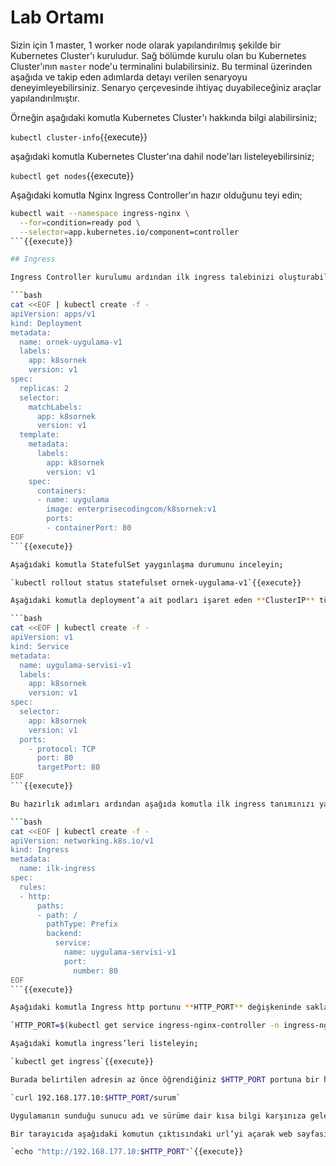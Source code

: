 # Lab Ortamı

Sizin için 1 master, 1 worker node olarak yapılandırılmış şekilde bir Kubernetes Cluster'ı kuruludur. Sağ bölümde kurulu olan bu Kubernetes Cluster'ının `master` node'u terminalini bulabilirsiniz. Bu terminal üzerinden aşağıda ve takip eden adımlarda detayı verilen senaryoyu deneyimleyebilirsiniz. Senaryo çerçevesinde ihtiyaç duyabileceğiniz araçlar yapılandırılmıştır.

Örneğin aşağıdaki komutla Kubernetes Cluster'ı hakkında bilgi alabilirsiniz;

`kubectl cluster-info`{{execute}}

aşağıdaki komutla Kubernetes Cluster'ına dahil node'ları listeleyebilirsiniz;

`kubectl get nodes`{{execute}}

Aşağıdaki komutla Nginx Ingress Controller'ın hazır olduğunu teyi edin;

```bash
kubectl wait --namespace ingress-nginx \
  --for=condition=ready pod \
  --selector=app.kubernetes.io/component=controller
```{{execute}}

## Ingress

Ingress Controller kurulumu ardından ilk ingress talebinizi oluşturabilirsiniz. Bunun için öncelikle aşağıdaki komutu çalıştırarak bir deployment ile örnek uygulamanızı 3 instance olarak başlatın;

```bash
cat <<EOF | kubectl create -f -
apiVersion: apps/v1
kind: Deployment
metadata:
  name: ornek-uygulama-v1
  labels:
    app: k8sornek
    version: v1
spec:
  replicas: 2
  selector:
    matchLabels:
      app: k8sornek
      version: v1
  template:
    metadata:
      labels:
        app: k8sornek
        version: v1
    spec:
      containers:
      - name: uygulama
        image: enterprisecodingcom/k8sornek:v1
        ports:
        - containerPort: 80
EOF
```{{execute}}

Aşağıdaki komutla StatefulSet yaygınlaşma durumunu inceleyin;

`kubectl rollout status statefulset ornek-uygulama-v1`{{execute}}

Aşağıdaki komutla deployment’a ait podları işaret eden **ClusterIP** türünde bir servis oluşturun;

```bash
cat <<EOF | kubectl create -f -
apiVersion: v1
kind: Service
metadata:
  name: uygulama-servisi-v1
  labels:
    app: k8sornek
    version: v1
spec:
  selector:
    app: k8sornek
    version: v1
  ports:
    - protocol: TCP
      port: 80
      targetPort: 80
EOF
```{{execute}}

Bu hazırlık adımları ardından aşağıda komutla ilk ingress tanımınızı yapın;

```bash
cat <<EOF | kubectl create -f -
apiVersion: networking.k8s.io/v1
kind: Ingress
metadata:
  name: ilk-ingress
spec:
  rules:
  - http:
      paths:
      - path: /
        pathType: Prefix
        backend:
          service:
            name: uygulama-servisi-v1
            port:
              number: 80
EOF
```{{execute}}

Aşağıdaki komutla Ingress http portunu **HTTP_PORT** değişkeninde saklayın;

`HTTP_PORT=$(kubectl get service ingress-nginx-controller -n ingress-nginx -o jsonpath='{.spec.ports[?(@.name=="http")].nodePort}')`{{execute}}

Aşağıdaki komutla ingress’leri listeleyin;

`kubectl get ingress`{{execute}}

Burada belirtilen adresin az önce öğrendiğiniz $HTTP_PORT portuna bir http talebi gönderin. Örneğin;

`curl 192.168.177.10:$HTTP_PORT/surum`

Uygulamanın sunduğu sunucu adı ve sürüme dair kısa bilgi karşınıza gelecek. Bu komutu arka arkaya birkaç defa çalıştırarak round-robin mantığı ile deployment’a ait iki pod’dan yanıt geldiğini teyit edin.

Bir tarayıcıda aşağıdaki komutun çıktısındaki url’yi açarak web sayfasının geldiğini teyit edin. 

`echo "http://192.168.177.10:$HTTP_PORT"`{{execute}}